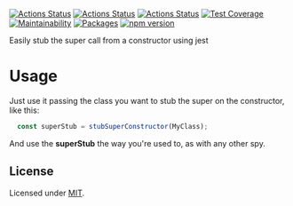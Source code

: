 [![Actions Status](https://github.com/Codibre/jest-stub-super-constructor/workflows/build/badge.svg)](https://github.com/Codibre/jest-stub-super-constructor/actions)
[![Actions Status](https://github.com/Codibre/jest-stub-super-constructor/workflows/test/badge.svg)](https://github.com/Codibre/jest-stub-super-constructor/actions)
[![Actions Status](https://github.com/Codibre/jest-stub-super-constructor/workflows/lint/badge.svg)](https://github.com/Codibre/jest-stub-super-constructor/actions)
[![Test Coverage](https://api.codeclimate.com/v1/badges/f8fac3165c1c05b9b6a8/test_coverage)](https://codeclimate.com/github/Codibre/jest-stub-super-constructor/test_coverage)
[![Maintainability](https://api.codeclimate.com/v1/badges/f8fac3165c1c05b9b6a8/maintainability)](https://codeclimate.com/github/Codibre/jest-stub-super-constructor/maintainability)
[![Packages](https://david-dm.org/Codibre/jest-stub-super-constructor.svg)](https://david-dm.org/Codibre/jest-stub-super-constructor)
[![npm version](https://badge.fury.io/js/jest-stub-super-constructor.svg)](https://badge.fury.io/js/jest-stub-super-constructor)

Easily stub the super call from a constructor using jest

# Usage

Just use it passing the class you want to stub the super on the constructor, like this:

```ts
  const superStub = stubSuperConstructor(MyClass);
```

And use the **superStub** the way you're used to, as with any other spy.

## License

Licensed under [MIT](https://en.wikipedia.org/wiki/MIT_License).
